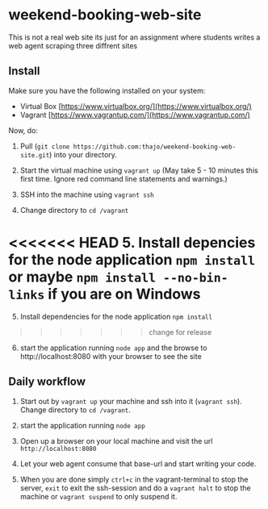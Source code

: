# weekend-booking-web-site
This is not a real web site its just for an assignment where students writes a web agent scraping three diffrent sites

## Install
Make sure you have the following installed on your system:
* Virtual Box [https://www.virtualbox.org/](https://www.virtualbox.org/)
* Vagrant [https://www.vagrantup.com/](https://www.vagrantup.com/)

Now, do:

1. Pull (`git clone https://github.com:thajo/weekend-booking-web-site.git`) into your directory.

2. Start the virtual machine using `vagrant up` (May take 5 - 10 minutes this first time. Ignore red command line statements and warnings.)

3. SSH into the machine using  `vagrant ssh`

4. Change directory to `cd /vagrant`

<<<<<<< HEAD
5. Install depencies for the node application `npm install` or maybe `npm install --no-bin-links` if you are on Windows 
=======
5. Install dependencies for the node application `npm install` 
>>>>>>> change for release

6. start the application running `node app` and the browse to http://localhost:8080 with your browser to see the site

## Daily workflow
1. Start out by `vagrant up` your machine and ssh into it (`vagrant ssh`). Change directory to `cd /vagrant`.

2. start the application running `node app`

3. Open up a browser on your local machine and visit the url `http://localhost:8080`

4. Let your web agent consume that base-url and start writing your code.

5. When you are done simply `ctrl+c` in the vagrant-terminal to stop the server, `exit` to  exit the ssh-session and do a `vagrant halt` to stop the machine or `vagrant suspend` to only suspend it.
